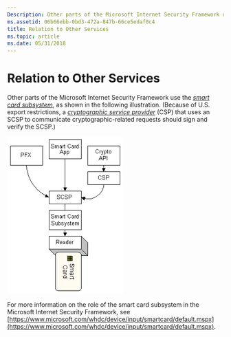```yaml
---
Description: Other parts of the Microsoft Internet Security Framework use the smart card subsystem, as shown in the following illustration.
ms.assetid: 06b66ebb-0bd3-472a-847b-66ce5edaf0c4
title: Relation to Other Services
ms.topic: article
ms.date: 05/31/2018
---
```


# Relation to Other Services

Other parts of the Microsoft Internet Security Framework use the [*smart card subsystem*](https://msdn.microsoft.com/library/ms721625(v=VS.85).aspx), as shown in the following illustration. (Because of U.S. export restrictions, a [*cryptographic service provider*](https://msdn.microsoft.com/library/ms721572(v=VS.85).aspx) (CSP) that uses an SCSP to communicate cryptographic-related requests should sign and verify the SCSP.)

![relation of microsoft internet security framework to smart card subsystem](images/smartovr3.png)

For more information on the role of the smart card subsystem in the Microsoft Internet Security Framework, see [https://www.microsoft.com/whdc/device/input/smartcard/default.mspx](https://www.microsoft.com/whdc/device/input/smartcard/default.mspx).

 

 



